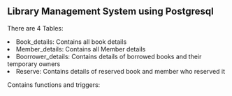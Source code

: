 ## Library Management System using Postgresql

There are 4 Tables:
<li>Book_details: Contains all book details</li>
<li>Member_details: Contains all Member details </li>
<li>Boorrower_details: Contains details of borrowed books and their temporary owners</li>
<li>Reserve: Contains details of reserved book and member who reserved it</li>

Contains functions and triggers:
